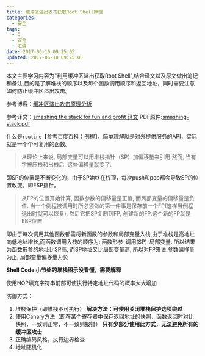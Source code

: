 ```yaml
---
title: 缓冲区溢出攻击获取Root Shell原理
categories:
  - 安全
tags:
  - C
  - 安全
  - 汇编
date: 2017-06-10 09:25:05
updated: 2017-06-10 09:25:05
---
```


本文主要学习内容为"利用缓冲区溢出获取Root Shell",结合译文以及原文做出笔记和备注,目的是了解堆栈的顺序以及每个函数调用顺序和返回地址，同时需要注意如何防止缓冲区溢出攻击。

参考博客：[缓冲区溢出攻击原理分析](http://blog.csdn.net/linyt/article/details/43315429)

参考译文：[smashing the stack for fun and profit 译文](http://www.itwendao.com/article/detail/397706.html)
PDF原件:[smashing-stack.pdf](./smashing-stack.pdf)

什么是`routine`【参考[百度百科：例程](http://baike.baidu.com/link?url=PsdMY81WJEytzMnjV_JU_rvPGwdp3klIwsEE917Fq6JZtjBlUTuhEfN9-D8QXVmG9ZkNF6dMWsfSGQ_NcM8uhGAKiDYNsD_GhHO6Fr9CU1a)】，简单理解就是对外提供服务的API，实际就是一个个可复用的函数。

>从理论上来说, 局部变量可以用堆栈指针（SP）加偏移量来引用.然而, 当有字被压栈和出栈后, 这些偏移量就变了.

即SP的位置是不断变化的，由于SP始终在栈顶，每次push和pop都会导致SP的位置改变。即ESP指针。

>从FP的位置开始计算, 函数参数的偏移量是正值, 而局部变量的偏移量是负值.
当一个例程被调用时所必须做的第一件事是保存前一个FP(这样当例程退出时就可以恢复). 然后它把SP复制到FP, 创建新的FP.这个新的FP就是EBP位置

即由于每次调用其他函数都需将新函数的参数和局部变量入栈,由于堆栈是高地址向低地址增长,而函数调用入栈的顺序为: 函数形参-调用(SP)-局部变量. 所以结果为函数形参的地址比SP高, 而SP地址又比局部变量高, 所以对FP来说,参数偏移量为正, 局部变量偏移量为负


**Shell Code 小节处的堆栈图示没看懂，需要解释**

使用NOP填充字符串前部可使执行特定地址代码的概率大大增加

防御方式：
1. 堆栈保护（即堆栈不可执行） **解决方法：可使用关闭堆栈保护选项绕过**
2. 使用Canary方法（即在某个寄存器中保存返回地址的快照，函数返回时对比快照，一致则正常，不一致则报错） **只有少部分使用此方式，无法避免所有的缓冲区攻击**
3. 正确编码风格，执行边界检查
4. 地址随机化